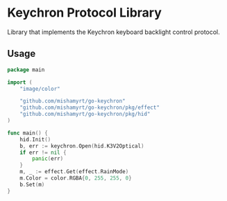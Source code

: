 # Keychron Protocol Library

Library that implements the Keychron keyboard backlight control protocol.

## Usage

```go
package main

import (
	"image/color"

	"github.com/mishamyrt/go-keychron"
	"github.com/mishamyrt/go-keychron/pkg/effect"
	"github.com/mishamyrt/go-keychron/pkg/hid"
)

func main() {
	hid.Init()
	b, err := keychron.Open(hid.K3V2Optical)
	if err != nil {
		panic(err)
	}
	m, _ := effect.Get(effect.RainMode)
	m.Color = color.RGBA{0, 255, 255, 0}
	b.Set(m)
}
```